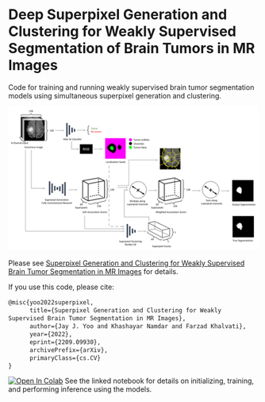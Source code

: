 # Deep Superpixel Generation and Clustering for Weakly Supervised Segmentation of Brain Tumors in MR Images
Code for training and running weakly supervised brain tumor segmentation models using simultaneous superpixel generation and clustering.

![Flowchart](flowchart.jpg)

Please see [Superpixel Generation and Clustering for Weakly Supervised Brain Tumor Segmentation in MR Images](https://arxiv.org/abs/2209.09930) for details.

If you use this code, please cite:
```
@misc{yoo2022superpixel,
      title={Superpixel Generation and Clustering for Weakly Supervised Brain Tumor Segmentation in MR Images}, 
      author={Jay J. Yoo and Khashayar Namdar and Farzad Khalvati},
      year={2022},
      eprint={2209.09930},
      archivePrefix={arXiv},
      primaryClass={cs.CV}
}
```

[![Open In Colab](https://colab.research.google.com/assets/colab-badge.svg)](https://colab.research.google.com/github/JayJaewonYoo/BrainTumorWSS_Superpixels/blob/main/training_inference_example.ipynb) See the linked notebook for details on initializing, training, and performing inference using the models. 
